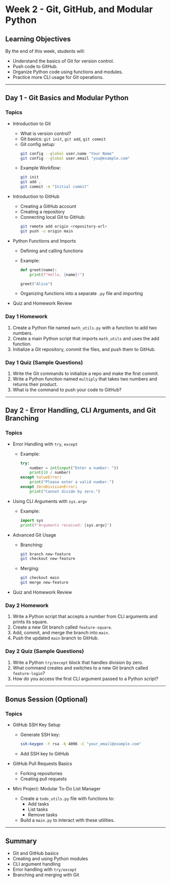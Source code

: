 # Week 2 - Git, GitHub, and Modular Python

## Learning Objectives
By the end of this week, students will:
- Understand the basics of Git for version control.
- Push code to GitHub.
- Organize Python code using functions and modules.
- Practice more CLI usage for Git operations.

---

## Day 1 - Git Basics and Modular Python

### Topics
- Introduction to Git
  - What is version control?
  - Git basics: `git init`, `git add`, `git commit`
  - Git config setup:
    ```bash
    git config --global user.name "Your Name"
    git config --global user.email "you@example.com"
    ```
  - Example Workflow:
    ```bash
    git init
    git add .
    git commit -m "Initial commit"
    ```

- Introduction to GitHub
  - Creating a GitHub account
  - Creating a repository
  - Connecting local Git to GitHub:
    ```bash
    git remote add origin <repository-url>
    git push -u origin main
    ```

- Python Functions and Imports
  - Defining and calling functions
  - Example:
    ```python
    def greet(name):
        print(f"Hello, {name}!")
    
    greet("Alice")
    ```

  - Organizing functions into a separate `.py` file and importing

- Quiz and Homework Review

### Day 1 Homework
1. Create a Python file named `math_utils.py` with a function to add two numbers.
2. Create a main Python script that imports `math_utils` and uses the add function.
3. Initialize a Git repository, commit the files, and push them to GitHub.

### Day 1 Quiz (Sample Questions)
1. Write the Git commands to initialize a repo and make the first commit.
2. Write a Python function named `multiply` that takes two numbers and returns their product.
3. What is the command to push your code to GitHub?

---

## Day 2 - Error Handling, CLI Arguments, and Git Branching

### Topics
- Error Handling with `try`, `except`
  - Example:
    ```python
    try:
        number = int(input("Enter a number: "))
        print(10 / number)
    except ValueError:
        print("Please enter a valid number.")
    except ZeroDivisionError:
        print("Cannot divide by zero.")
    ```

- Using CLI Arguments with `sys.argv`
  - Example:
    ```python
    import sys
    print(f"Arguments received: {sys.argv}")
    ```

- Advanced Git Usage
  - Branching:
    ```bash
    git branch new-feature
    git checkout new-feature
    ```
  - Merging:
    ```bash
    git checkout main
    git merge new-feature
    ```

- Quiz and Homework Review

### Day 2 Homework
1. Write a Python script that accepts a number from CLI arguments and prints its square.
2. Create a new Git branch called `feature-square`.
3. Add, commit, and merge the branch into `main`.
4. Push the updated `main` branch to GitHub.

### Day 2 Quiz (Sample Questions)
1. Write a Python `try/except` block that handles division by zero.
2. What command creates and switches to a new Git branch called `feature-login`?
3. How do you access the first CLI argument passed to a Python script?

---

## Bonus Session (Optional)

### Topics
- GitHub SSH Key Setup
  - Generate SSH key:
    ```bash
    ssh-keygen -t rsa -b 4096 -C "your_email@example.com"
    ```
  - Add SSH key to GitHub

- GitHub Pull Requests Basics
  - Forking repositories
  - Creating pull requests

- Mini Project: Modular To-Do List Manager
  - Create a `todo_utils.py` file with functions to:
    - Add tasks
    - List tasks
    - Remove tasks
  - Build a `main.py` to interact with these utilities.

---

## Summary
- Git and GitHub basics
- Creating and using Python modules
- CLI argument handling
- Error handling with `try/except`
- Branching and merging with Git
